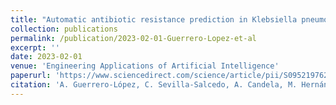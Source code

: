 ```yaml
---
title: "Automatic antibiotic resistance prediction in Klebsiella pneumoniae based on MALDI-TOF mass spectra"
collection: publications
permalink: /publication/2023-02-01-Guerrero-Lopez-et-al
excerpt: ''
date: 2023-02-01
venue: 'Engineering Applications of Artificial Intelligence'
paperurl: 'https://www.sciencedirect.com/science/article/pii/S0952197622006340'
citation: 'A. Guerrero-López, C. Sevilla-Salcedo, A. Candela, M. Hernández-García, E. Cercenado, P. M. Olmos, R. Cantón, P. Muñoz, V. Gómez-Verdejo, R. del Campo, and B. Rodríguez-Sánchez, “Automatic antibiotic resistance prediction in klebsiella pneumoniae based on maldi-tof mass spectra,” Engineering Applications of Artificial Intelligence, vol. 118, p. 105644, 2023.'
---
```


